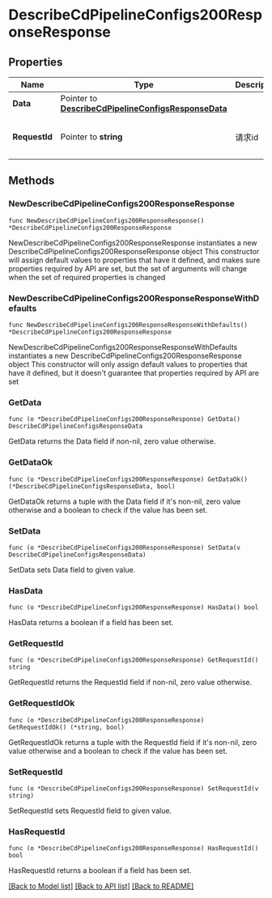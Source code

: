 # DescribeCdPipelineConfigs200ResponseResponse

## Properties

Name | Type | Description | Notes
------------ | ------------- | ------------- | -------------
**Data** | Pointer to [**DescribeCdPipelineConfigsResponseData**](DescribeCdPipelineConfigsResponseData.md) |  | [optional] 
**RequestId** | Pointer to **string** | 请求id | [optional] [default to "xxxxx"]

## Methods

### NewDescribeCdPipelineConfigs200ResponseResponse

`func NewDescribeCdPipelineConfigs200ResponseResponse() *DescribeCdPipelineConfigs200ResponseResponse`

NewDescribeCdPipelineConfigs200ResponseResponse instantiates a new DescribeCdPipelineConfigs200ResponseResponse object
This constructor will assign default values to properties that have it defined,
and makes sure properties required by API are set, but the set of arguments
will change when the set of required properties is changed

### NewDescribeCdPipelineConfigs200ResponseResponseWithDefaults

`func NewDescribeCdPipelineConfigs200ResponseResponseWithDefaults() *DescribeCdPipelineConfigs200ResponseResponse`

NewDescribeCdPipelineConfigs200ResponseResponseWithDefaults instantiates a new DescribeCdPipelineConfigs200ResponseResponse object
This constructor will only assign default values to properties that have it defined,
but it doesn't guarantee that properties required by API are set

### GetData

`func (o *DescribeCdPipelineConfigs200ResponseResponse) GetData() DescribeCdPipelineConfigsResponseData`

GetData returns the Data field if non-nil, zero value otherwise.

### GetDataOk

`func (o *DescribeCdPipelineConfigs200ResponseResponse) GetDataOk() (*DescribeCdPipelineConfigsResponseData, bool)`

GetDataOk returns a tuple with the Data field if it's non-nil, zero value otherwise
and a boolean to check if the value has been set.

### SetData

`func (o *DescribeCdPipelineConfigs200ResponseResponse) SetData(v DescribeCdPipelineConfigsResponseData)`

SetData sets Data field to given value.

### HasData

`func (o *DescribeCdPipelineConfigs200ResponseResponse) HasData() bool`

HasData returns a boolean if a field has been set.

### GetRequestId

`func (o *DescribeCdPipelineConfigs200ResponseResponse) GetRequestId() string`

GetRequestId returns the RequestId field if non-nil, zero value otherwise.

### GetRequestIdOk

`func (o *DescribeCdPipelineConfigs200ResponseResponse) GetRequestIdOk() (*string, bool)`

GetRequestIdOk returns a tuple with the RequestId field if it's non-nil, zero value otherwise
and a boolean to check if the value has been set.

### SetRequestId

`func (o *DescribeCdPipelineConfigs200ResponseResponse) SetRequestId(v string)`

SetRequestId sets RequestId field to given value.

### HasRequestId

`func (o *DescribeCdPipelineConfigs200ResponseResponse) HasRequestId() bool`

HasRequestId returns a boolean if a field has been set.


[[Back to Model list]](../README.md#documentation-for-models) [[Back to API list]](../README.md#documentation-for-api-endpoints) [[Back to README]](../README.md)


